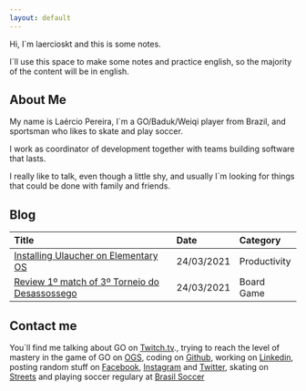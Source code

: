 ```yaml
---
layout: default
---
```


Hi, I`m laercioskt and this is some notes.

I`ll use this space to make some notes and practice english, so the majority of the content will be in english.

## About Me

My name is Laércio Pereira, I`m a GO/Baduk/Weiqi player from Brazil, and sportsman who likes to skate and play soccer.

I work as coordinator of development together with teams building software that lasts.

I really like to talk, even though a little shy, and usually I`m looking for things that could be done with family and friends.

## Blog

| Title                                                                              | Date       | Category     | 
|:-----------------------------------------------------------------------------------|:-----------|:-------------|
| [Installing Ulaucher on Elementary OS](./content/ulauncher.html)                   | 24/03/2021 | Productivity |
| [Review 1º match of 3º Torneio do Desassossego](./content/review-match-1.html)     | 24/03/2021 | Board Game   |

## Contact me

You`ll find me talking about GO on [Twitch.tv](https://www.twitch.tv/laercionogo)., trying to reach the level of mastery in the game of GO on [OGS](https://online-go.com/player/72785/), coding on [Github](https://github.com/laercioskt), working on [Linkedin](https://www.linkedin.com/in/laerciojuniorpereira/), posting random stuff on [Facebook](https://www.facebook.com/laercioskt), [Instagram](https://www.instagram.com/laercioskt) and [Twitter](https://twitter.com/laercioskt), skating on [Streets](https://goo.gl/maps/zxHMvDcquvdEc89PA) and playing soccer regulary at [Brasil Soccer](https://brasilsoccer.com.br/)